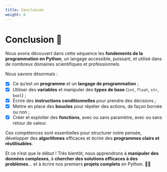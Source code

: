 ```yaml
---
title: Conclusion
weight: 6  
---
```


# Conclusion 🏁

Nous avons découvert dans cette séquence les **fondements de la programmation en Python**, un langage accessible, puissant, et utilisé dans de nombreux domaines scientifiques et professionnels.

Nous savons désormais :

- [x] Ce qu’est un **programme** et un **langage de programmation** ;
- [x] Utiliser des **variables** et manipuler des **types de base** (`int`, `float`, `str`, `bool`) ;
- [x] Écrire des **instructions conditionnelles** pour prendre des décisions ;
- [x] Mettre en place des **boucles** pour répéter des actions, de façon bornée ou non ;
- [x] Créer et exploiter des **fonctions**, avec ou sans paramètre, avec ou sans retour de valeur.

Ces compétences sont essentielles pour structurer notre pensée, développer des **algorithmes** efficaces et écrire des **programmes clairs et réutilisables**.

Et ce n’est que le début ! Très bientôt, nous apprendrons à **manipuler des données complexes**, à **chercher des solutions efficaces à des problèmes**… et à écrire nos premiers **projets complets** en Python. 🐍🚀